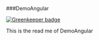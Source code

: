 ###DemoAngular

[![Greenkeeper badge](https://badges.greenkeeper.io/GuillaumeRahbari/DemoAngular.svg)](https://greenkeeper.io/)

This is the read me of DemoAngular